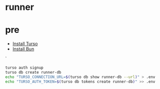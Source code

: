 # runner

# pre

- [Install Turso](https://github.com/tursodatabase/turso-cli)
- [Install Bun](https://bun.sh/docs/installation)

`

```bash
turso auth signup
turso db create runner-db
echo "TURSO_CONNECTION_URL=$(turso db show runner-db --url)" > .env
echo "TURSO_AUTH_TOKEN=$(turso db tokens create runner-db)" >> .env
```
